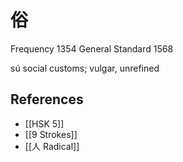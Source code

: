 # 俗
Frequency 1354
General Standard 1568

sú
social customs; vulgar, unrefined

## References
- [[HSK 5]]
- [[9 Strokes]]
- [[人 Radical]]